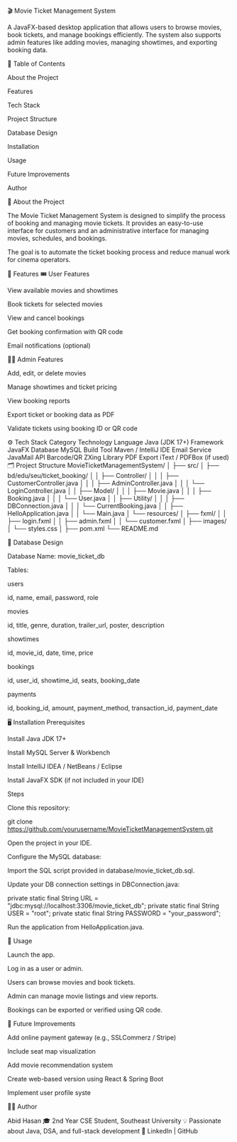 🎬 Movie Ticket Management System

A JavaFX-based desktop application that allows users to browse movies, book tickets, and manage bookings efficiently.
The system also supports admin features like adding movies, managing showtimes, and exporting booking data.

📘 Table of Contents

About the Project

Features

Tech Stack

Project Structure

Database Design

Installation

Usage

Future Improvements

Author

🧠 About the Project

The Movie Ticket Management System is designed to simplify the process of booking and managing movie tickets.
It provides an easy-to-use interface for customers and an administrative interface for managing movies, schedules, and bookings.

The goal is to automate the ticket booking process and reduce manual work for cinema operators.

🚀 Features
🎟 User Features

View available movies and showtimes

Book tickets for selected movies

View and cancel bookings

Get booking confirmation with QR code

Email notifications (optional)

🧑‍💼 Admin Features

Add, edit, or delete movies

Manage showtimes and ticket pricing

View booking reports

Export ticket or booking data as PDF

Validate tickets using booking ID or QR code

⚙️ Tech Stack
Category	Technology
Language	Java (JDK 17+)
Framework	JavaFX
Database	MySQL
Build Tool	Maven / IntelliJ IDE
Email Service	JavaMail API
Barcode/QR	ZXing Library
PDF Export	iText / PDFBox (if used)
🗂️ Project Structure
MovieTicketManagementSystem/
│
├── src/
│   ├── bd/edu/seu/ticket_booking/
│   │   ├── Controller/
│   │   │   ├── CustomerController.java
│   │   │   ├── AdminController.java
│   │   │   └── LoginController.java
│   │   ├── Model/
│   │   │   ├── Movie.java
│   │   │   ├── Booking.java
│   │   │   └── User.java
│   │   ├── Utility/
│   │   │   ├── DBConnection.java
│   │   │   └── CurrentBooking.java
│   │   ├── HelloApplication.java
│   │   └── Main.java
│   └── resources/
│       ├── fxml/
│       │   ├── login.fxml
│       │   ├── admin.fxml
│       │   └── customer.fxml
│       ├── images/
│       └── styles.css
│
├── pom.xml
└── README.md

🧩 Database Design

Database Name: movie_ticket_db

Tables:

users

id, name, email, password, role

movies

id, title, genre, duration, trailer_url, poster, description

showtimes

id, movie_id, date, time, price

bookings

id, user_id, showtime_id, seats, booking_date

payments

id, booking_id, amount, payment_method, transaction_id, payment_date

🖥️ Installation
Prerequisites

Install Java JDK 17+

Install MySQL Server & Workbench

Install IntelliJ IDEA / NetBeans / Eclipse

Install JavaFX SDK (if not included in your IDE)

Steps

Clone this repository:

git clone https://github.com/yourusername/MovieTicketManagementSystem.git


Open the project in your IDE.

Configure the MySQL database:

Import the SQL script provided in database/movie_ticket_db.sql.

Update your DB connection settings in DBConnection.java:

private static final String URL = "jdbc:mysql://localhost:3306/movie_ticket_db";
private static final String USER = "root";
private static final String PASSWORD = "your_password";


Run the application from HelloApplication.java.

🧭 Usage

Launch the app.

Log in as a user or admin.

Users can browse movies and book tickets.

Admin can manage movie listings and view reports.

Bookings can be exported or verified using QR code.


🔮 Future Improvements

Add online payment gateway (e.g., SSLCommerz / Stripe)

Include seat map visualization

Add movie recommendation system

Create web-based version using React & Spring Boot

Implement user profile syste

👨‍💻 Author

Abid Hasan
🎓 2nd Year CSE Student, Southeast University
💡 Passionate about Java, DSA, and full-stack development
🔗 LinkedIn
 | GitHub
